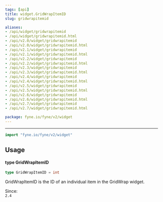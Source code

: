 ```yaml
---
tags: [api]
title: widget.GridWrapItemID
slug: gridwrapitemid

aliases:
- /api/widget/gridwrapitemid
- /api/widget/gridwrapitemid.html
- /api/v2.0/widget/gridwrapitemid
- /api/v2.0/widget/gridwrapitemid.html
- /api/v2.1/widget/gridwrapitemid
- /api/v2.1/widget/gridwrapitemid.html
- /api/v2.2/widget/gridwrapitemid
- /api/v2.2/widget/gridwrapitemid.html
- /api/v2.3/widget/gridwrapitemid
- /api/v2.3/widget/gridwrapitemid.html
- /api/v2.4/widget/gridwrapitemid
- /api/v2.4/widget/gridwrapitemid.html
- /api/v2.5/widget/gridwrapitemid
- /api/v2.5/widget/gridwrapitemid.html
- /api/v2.6/widget/gridwrapitemid
- /api/v2.6/widget/gridwrapitemid.html
- /api/v2.7/widget/gridwrapitemid
- /api/v2.7/widget/gridwrapitemid.html

package: fyne.io/fyne/v2/widget
---
```



---
```go
import "fyne.io/fyne/v2/widget"
```

## Usage

#### type GridWrapItemID

```go
type GridWrapItemID = int
```

GridWrapItemID is the ID of an individual item in the GridWrap widget.


<div class="since">Since: <code>
2.4</code></div>
